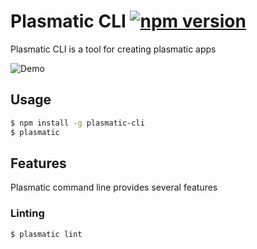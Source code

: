 # Plasmatic CLI [![npm version](https://img.shields.io/npm/v/plasmatic-cli.svg?style=flat-square)](https://www.npmjs.com/package/plasmatic-cli) 
Plasmatic CLI is a tool for creating plasmatic apps

![Demo](https://cloud.githubusercontent.com/assets/324488/20507763/16aece3a-b05d-11e6-898c-5d813f1a61ab.gif)

## Usage

```sh
$ npm install -g plasmatic-cli 
$ plasmatic
```

## Features
 Plasmatic command line provides several features 
 
### Linting

```sh
$ plasmatic lint
```
